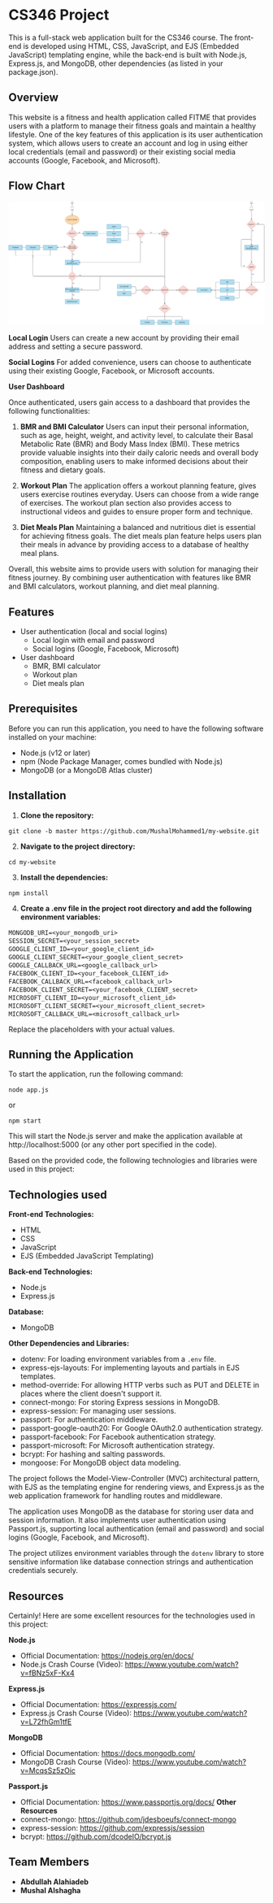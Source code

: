 # CS346 Project

This is a full-stack web application built for the CS346 course. The front-end is developed using HTML, CSS, JavaScript, and EJS (Embedded JavaScript) templating engine, while the back-end is built with Node.js, Express.js, and MongoDB, other dependencies (as listed in your package.json).

## Overview

This website is a fitness and health application called FITME that provides users with a platform to manage their fitness goals and maintain a healthy lifestyle. One of the key features of this application is its user authentication system, which allows users to create an account and log in using either local credentials (email and password) or their existing social media accounts (Google, Facebook, and Microsoft).

## Flow Chart

![Flowchart](public/img/web_project_flowChart.png)

**Local Login**
Users can create a new account by providing their email address and setting a secure password.

**Social Logins**
For added convenience, users can choose to authenticate using their existing Google, Facebook, or Microsoft accounts. 

**User Dashboard**

Once authenticated, users gain access to a dashboard that provides the following functionalities:

1. **BMR and BMI Calculator**
   Users can input their personal information, such as age, height, weight, and activity level, to calculate their Basal Metabolic Rate (BMR) and Body Mass Index (BMI). These metrics provide valuable insights into their daily caloric needs and overall body composition, enabling users to make informed decisions about their fitness and dietary goals.

2. **Workout Plan**
   The application offers a workout planning feature, gives users exercise routines everyday. Users can choose from a wide range of exercises. The workout plan section also provides access to instructional videos and guides to ensure proper form and technique.

3. **Diet Meals Plan**
   Maintaining a balanced and nutritious diet is essential for achieving fitness goals. The diet meals plan feature helps users plan their meals in advance by providing access to a database of healthy meal plans.

Overall, this website aims to provide users with solution for managing their fitness journey. By combining user authentication with features like BMR and BMI calculators, workout planning, and diet meal planning.

## Features

- User authentication (local and social logins)
  - Local login with email and password
  - Social logins (Google, Facebook, Microsoft)
- User dashboard
    - BMR, BMI calculator
    - Workout plan
    - Diet meals plan

## Prerequisites

Before you can run this application, you need to have the following software installed on your machine:

- Node.js (v12 or later)
- npm (Node Package Manager, comes bundled with Node.js)
- MongoDB (or a MongoDB Atlas cluster)

## Installation

1. **Clone the repository:**
```
git clone -b master https://github.com/MushalMohammed1/my-website.git
```
2. **Navigate to the project directory:**
```
cd my-website
```
3. **Install the dependencies:**
```
npm install
```
4. **Create a .env file in the project root directory and add the following environment variables:**
```
MONGODB_URI=<your_mongodb_uri>
SESSION_SECRET=<your_session_secret>
GOOGLE_CLIENT_ID=<your_google_client_id>
GOOGLE_CLIENT_SECRET=<your_google_client_secret>
GOOGLE_CALLBACK_URL=<google_callback_url>
FACEBOOK_CLIENT_ID=<your_facebook_CLIENT_id>
FACEBOOK_CALLBACK_URL=<facebook_callback_url>
FACEBOOK_CLIENT_SECRET=<your_facebook_CLIENT_secret>
MICROSOFT_CLIENT_ID=<your_microsoft_client_id>
MICROSOFT_CLIENT_SECRET=<your_microsoft_client_secret>
MICROSOFT_CALLBACK_URL=<microsoft_callback_url>
```
Replace the placeholders with your actual values.

## Running the Application
To start the application, run the following command:
```
node app.js
```
or
```
npm start
```
This will start the Node.js server and make the application available at http://localhost:5000 (or any other port specified in the code).

Based on the provided code, the following technologies and libraries were used in this project:

## Technologies used

**Front-end Technologies:**
- HTML
- CSS
- JavaScript
- EJS (Embedded JavaScript Templating)

**Back-end Technologies:**
- Node.js
- Express.js

**Database:**
- MongoDB

**Other Dependencies and Libraries:**
- dotenv: For loading environment variables from a `.env` file.
- express-ejs-layouts: For implementing layouts and partials in EJS templates.
- method-override: For allowing HTTP verbs such as PUT and DELETE in places where the client doesn't support it.
- connect-mongo: For storing Express sessions in MongoDB.
- express-session: For managing user sessions.
- passport: For authentication middleware.
- passport-google-oauth20: For Google OAuth2.0 authentication strategy.
- passport-facebook: For Facebook authentication strategy.
- passport-microsoft: For Microsoft authentication strategy.
- bcrypt: For hashing and salting passwords.
- mongoose: For MongoDB object data modeling.

The project follows the Model-View-Controller (MVC) architectural pattern, with EJS as the templating engine for rendering views, and Express.js as the web application framework for handling routes and middleware.

The application uses MongoDB as the database for storing user data and session information. It also implements user authentication using Passport.js, supporting local authentication (email and password) and social logins (Google, Facebook, and Microsoft).

The project utilizes environment variables through the `dotenv` library to store sensitive information like database connection strings and authentication credentials securely.

## Resources
Certainly! Here are some excellent resources for the technologies used in this project:

**Node.js**
- Official Documentation: https://nodejs.org/en/docs/
- Node.js Crash Course (Video): https://www.youtube.com/watch?v=fBNz5xF-Kx4

**Express.js**
- Official Documentation: https://expressjs.com/
- Express.js Crash Course (Video): https://www.youtube.com/watch?v=L72fhGm1tfE

**MongoDB**
- Official Documentation: https://docs.mongodb.com/
- MongoDB Crash Course (Video): https://www.youtube.com/watch?v=McqsSz5zOic

**Passport.js**
- Official Documentation: https://www.passportjs.org/docs/
**Other Resources**
- connect-mongo: https://github.com/jdesboeufs/connect-mongo
- express-session: https://github.com/expressjs/session
- bcrypt: https://github.com/dcodeIO/bcrypt.js

## Team Members

- **Abdullah Alahiadeb**
- **Mushal Alshagha**
